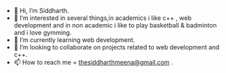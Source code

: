 - 👋 Hi, I’m Siddharth.
- 👀 I’m interested in several things,in academics i like c++ , web development and in non academic i like to play basketball & badminton and i love gymming.
- 🌱 I’m currently learning web development.
- 💞️ I’m looking to collaborate on projects related to web development and c++.
- 📫 How to reach me = thesiddharthmeena@gmail.com .

<!---
Siddharth0122/Siddharth0122 is a ✨ special ✨ repository because its `README.md` (this file) appears on your GitHub profile.
You can click the Preview link to take a look at your changes.
--->
